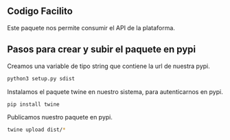 <h2>Codigo Facilito</h1>

Este paquete nos permite consumir el API de la plataforma.


<h2>Pasos para crear y subir el paquete en pypi</h2>

Creamos una variable de tipo string que contiene la url de nuestra pypi.

```sh
python3 setup.py sdist
```

Instalamos el paquete twine en nuestro sistema, para autenticarnos en pypi.

```sh
pip install twine
```

Publicamos nuestro paquete en pypi.

```sh
twine upload dist/* 
```
